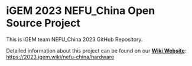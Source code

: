 # iGEM 2023 NEFU_China Open Source Project

This is iGEM team NEFU_China 2023 GitHub Repository.

Detailed information about this project can be found on our **[Wiki Website](https://2022.igem.wiki/nefu-china/hardware)**: https://2023.igem.wiki/nefu-china/hardware
